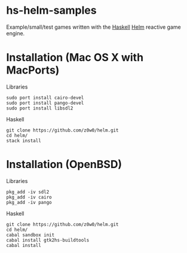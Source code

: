 hs-helm-samples
===============

Example/small/test games written with the [Haskell](http://www.haskell.org/) [Helm](http://helm-engine.org) reactive game engine.


Installation (Mac OS X with MacPorts)
=======================

Libraries

    sudo port install cairo-devel
    sudo port install pango-devel
    sudo port install libsdl2
    
Haskell

    git clone https://github.com/z0w0/helm.git
    cd helm/
    stack install

Installation (OpenBSD)
======================

Libraries

    pkg_add -iv sdl2
    pkg_add -iv cairo
    pkg_add -iv pango


Haskell

    git clone https://github.com/z0w0/helm.git
    cd helm/
    cabal sandbox init
    cabal install gtk2hs-buildtools
    cabal install
